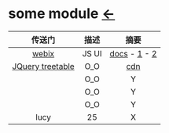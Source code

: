 # some module  [←](../index.md)

| 传送门 | 描述 | 摘要 |
|:---:|:---:|:---:|
| [webix](webix.html) | JS UI | [docs](https://docs.webix.com/desktop__getting_started.html) - [1](https://docs.webix.com/tutorials__start_coding.html) - [2](https://snippet.webix.com/f6n436k8)|
| [JQuery treetable](http://ludo.cubicphuse.nl/jquery-treetable/#usage) | O_O | [cdn](https://cdnjs.com/libraries/jquery-treetable) |
| []() | O_O | Y |
| []() | O_O | Y |
| []() | O_O | Y |
| lucy | 25 | X |

